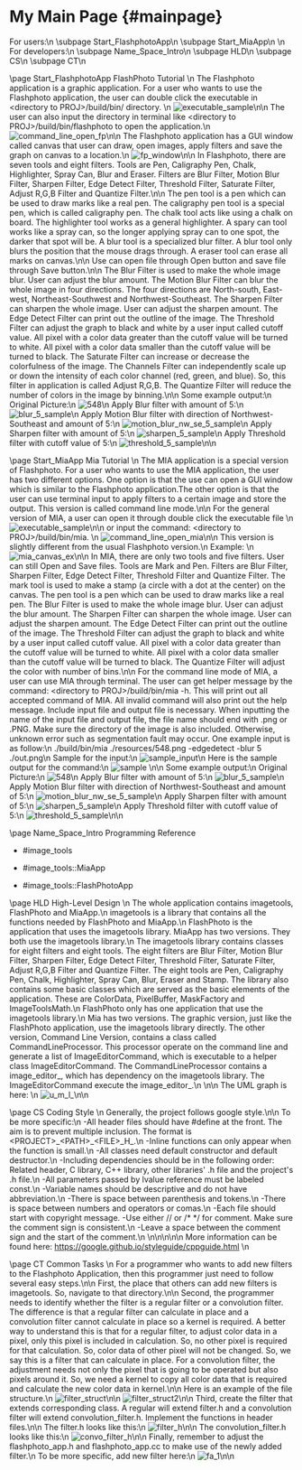 My Main Page {#mainpage}
===========

For users:\n
\subpage Start_FlashphotoApp\n
\subpage Start_MiaApp\n
\n
For developers:\n
\subpage Name_Space_Intro\n
\subpage HLD\n
\subpage CS\n
\subpage CT\n

\page Start_FlashphotoApp FlashPhoto Tutorial
\n
The Flashphoto application is a graphic application. For a user who wants to
use the Flashphoto application, the user can double click the executable in
\<directory to PROJ\>/build/bin/ directory. \n
![executable_sample](../../resources/executable.png)\n\n
The user can also input the directory in terminal like \<directory to PROJ\>/build/bin/flashphoto to open the application.\n
![command_line_open_fp](../../resources/command_line_flashphoto.png)\n\n
The Flashphoto application has a GUI window called canvas that user can draw, open
images, apply filters and save the graph on canvas to a location.\n
![fp_window](../../resources/flashphoto_window.png)\n\n
In Flashphoto,
there are seven tools and eight filters. Tools are Pen, Caligraphy Pen, Chalk,
Highlighter, Spray Can, Blur and Eraser. Filters are Blur Filter, Motion Blur Filter,
Sharpen Filter, Edge Detect Filter, Threshold Filter, Saturate Filter, Adjust R,G,B
Filter and Quantize Filter.\n\n
The pen tool is a pen which can be used to draw marks like a real pen. The caligraphy
pen tool is a special pen, which is called caligraphy pen. The chalk tool acts like
using a chalk on board. The highlighter tool works as a general highlighter. A spary can
tool works like a spray can, so the longer applying spray can to one spot, the darker
that spot will be. A blur tool is a specialized blur filter. A blur tool only blurs the
position that the mouse drags through. A eraser tool can erase all marks on canvas.\n\n
Use can open file through Open button and save file through Save button.\n\n
The Blur Filter is used to make the whole image blur. User can adjust the blur
amount. The Motion Blur Filter can blur the whole image in four directions. The four
directions are North-south, East-west, Northeast-Southwest and Northwest-Southeast.
The Sharpen Filter can sharpen the whole image. User can adjust the sharpen amount.
The Edge Detect Filter can print out the outline of the image. The Threshold Filter
can adjust the graph to black and white by a user input called cutoff value. All
pixel with a color data greater than the cutoff value will be turned to white. All
pixel with a color data smaller than the cutoff value will be turned to black. The
Saturate Filter can increase or decrease the colorfulness of the image. The Channels
Filter can independently scale up or down the intensity of each color channel (red,
green, and blue). So, this filter in application is called Adjust R,G,B. The Quantize
Filter will reduce the number of colors in the image by binning.\n\n
Some example output:\n
Original Picture:\n
![548](../../resources/548.png)\n
Apply Blur filter with amount of 5:\n
![blur_5_sample](../../resources/blur_5_sample.png)\n
Apply Motion Blur filter with direction of Northwest-Southeast and amount of 5:\n
![motion_blur_nw_se_5_sample](../../resources/motion_blur_nw_se_5_sample.png)\n
Apply Sharpen filter with amount of 5:\n
![sharpen_5_sample](../../resources/sharpen_5_sample.png)\n
Apply Threshold filter with cutoff value of 5:\n
![threshold_5_sample](../../resources/threshold_5_sample.png)\n\n

\page Start_MiaApp Mia Tutorial
\n
The MIA application is a special version of Flashphoto. For a user who wants to
use the MIA application, the user has two different options. One option is that
the use can open a GUI window which is similar to the Flashphoto application.The
other option is that the user can use terminal input to apply filters to a certain
image and store the output. This version is called command line mode.\n\n
For the general version of MIA, a user can open it through double click the executable
file \n
![executable_sample](../../resources/executable.png)\n\n
or input the command: \<directory to PROJ\>/build/bin/mia. \n
![command_line_open_mia](../../resources/command_line_mia.png)\n\n
This version is slightly different from the usual Flashphoto version.\n
Example: \n
![mia_canvas_ex](../../resources/mia_window.png)\n\n
In MIA, there are only two
tools and five filters. User can still Open and Save files. Tools are Mark and
Pen. Filters are Blur Filter, Sharpen Filter, Edge Detect Filter, Threshold
Filter and Quantize Filter. The mark tool is used to make a stamp (a circle with
a dot at the center) on the canvas. The pen tool is a pen which can be used to draw
marks like a real pen. The Blur Filter is used to make the whole image blur. User
can adjust the blur amount. The Sharpen Filter can sharpen the whole image. User
can adjust the sharpen amount. The Edge Detect Filter can print out the outline
of the image. The Threshold Filter can adjust the graph to black and white by a
user input called cutoff value. All pixel with a color data greater than the cutoff
value will be turned to white. All pixel with a color data smaller than the cutoff
value will be turned to black. The Quantize Filter will adjust the color with number
of bins.\n\n
For the command line mode of MIA, a user can use MIA through terminal. The user
can get helper message by the command: \<directory to PROJ\>/build/bin/mia -h. This
will print out all accepted command of MIA. All invalid command will also print
out the help message. Include input file and output file is necessary. When inputting
the name of the input file and output file, the file name should end with .png or
.PNG. Make sure the directory of the image is also included. Otherwise, unknown
error such as segmentation fault may occur. One example input is as follow:\n
./build/bin/mia ./resources/548.png -edgedetect -blur 5 ./out.png\n
Sample for the input:\n
![sample_input](../../resources/mia_sample_command_line_input.png)\n
Here is the sample output for the command:\n
![sample](../../resources/sample_output_for_tutorial.png)
\n\n
Some example output:\n
Original Picture:\n
![548](../../resources/548.png)\n
Apply Blur filter with amount of 5:\n
![blur_5_sample](../../resources/blur_5_sample.png)\n
Apply Motion Blur filter with direction of Northwest-Southeast and amount of 5:\n
![motion_blur_nw_se_5_sample](../../resources/motion_blur_nw_se_5_sample.png)\n
Apply Sharpen filter with amount of 5:\n
![sharpen_5_sample](../../resources/sharpen_5_sample.png)\n
Apply Threshold filter with cutoff value of 5:\n
![threshold_5_sample](../../resources/threshold_5_sample.png)\n\n

\page Name_Space_Intro Programming Reference
- #image_tools

- #image_tools::MiaApp

- #image_tools::FlashPhotoApp

\page HLD High-Level Design
\n
The whole application contains imagetools, FlashPhoto and MiaApp.\n
imagetools is a library that contains all the functions needed by FlashPhoto and MiaApp.\n
FlashPhoto is the application that uses the imagetools library. MiaApp has two versions.
They both use the imagetools library.\n
The imagetools library contains classes for eight filters and eight tools. The eight filters are
Blur Filter, Motion Blur Filter, Sharpen Filter, Edge Detect Filter, Threshold Filter, Saturate Filter, Adjust R,G,B
Filter and Quantize Filter. The eight tools are Pen, Caligraphy Pen, Chalk,
Highlighter, Spray Can, Blur, Eraser and Stamp. The library also contains some basic classes
which are served as the basic elements of the application. These are ColorData, PixelBuffer,
MaskFactory and ImageToolsMath.\n
FlashPhoto only has one application that use the imagetools library.\n
Mia has two versions. The graphic version, just like the FlashPhoto application, use the imagetools library
directly. The other version, Command Line Version, contains a class called CommandLineProcessor. This processor
operate on the command line and generate a list of ImageEditorCommand, which is
executable to a helper class ImageEditorCommand. The CommandLineProcessor contains a image_editor_,
which has dependency on the imagetools library. The ImageEditorCommand execute the image_editor_.\n
\n\n
The UML graph is here: \n
![u_m_l_](../../resources/UML_new_.png)\n\n

\page CS Coding Style
\n
Generally, the project follows google style.\n\n
To be more specific:\n
-All header files should have #define at the front. The aim is to prevent multiple inclusion.
The format is \<PROJECT\>\_\<PATH\>\_\<FILE\>\_H\_.\n
-Inline functions can only appear when the function is small.\n
-All classes need default constructor and default destructor.\n
-Including dependencies should be in the following order: Related header, C library, C++ library, other libraries' .h file and the project's .h file.\n
-All parameters passed by lvalue reference must be labeled const.\n
-Variable names should be descriptive and do not have abbreviation.\n
-There is space between parenthesis and tokens.\n
-There is space between numbers and operators or comas.\n
-Each file should start with copyright message.
-Use either \/\/ or \/\* \*\/ for comment. Make sure the comment sign is consistent.\n
-Leave a space between the comment sign and the start of the comment.\n
\n\n\n\n\n
More information can be found here: https://google.github.io/styleguide/cppguide.html \n

\page CT Common Tasks
\n
For a programmer who wants to add new filters to the Flashphoto Application, then
this programmer just need to follow several easy steps.\n\n
First, the place that others can add new filters is imagetools. So, navigate to that
directory.\n\n
Second, the programmer needs to identify whether the filter is a regular filter or a
convolution filter. The difference is that a regular filter can calculate in place and
a convolution filter cannot calculate in place so a kernel is required. A better way to
understand this is that for a regular filter, to adjust color data in a pixel, only this
pixel is included in calculation. So, no other pixel is required for that calculation. So,
color data of other pixel will not be changed. So, we say this is a filter that can calculate
in place. For a convolution filter, the adjustment needs not only the pixel that is going
to be operated but also pixels around it. So, we need a kernel to copy all color data that
is required and calculate the new color data in kernel.\n\n
Here is an example of the file structure.\n
![filter_struct](../../resources/filter_structure.png)\n\n
![filter_struct2](../../resources/filter_struct2.png)\n\n
Third, create the filter that extends corresponding class. A regular will extend
filter.h and a convolution filter will extend convolution_filter.h. Implement the
functions in header files.\n\n
The filter.h looks like this:\n
![filter_h](../../resources/filter_h.png)\n\n
The convolution_filter.h looks like this:\n
![convo_filter_h](../../resources/convo_filter_h.png)\n\n
Finally, remember to adjust the flashphoto_app.h and flashphoto_app.cc to make use
of the newly added filter.\n
To be more specific, add new filter here:\n
![fa_1](../../resources/fa_1.png)\n\n
